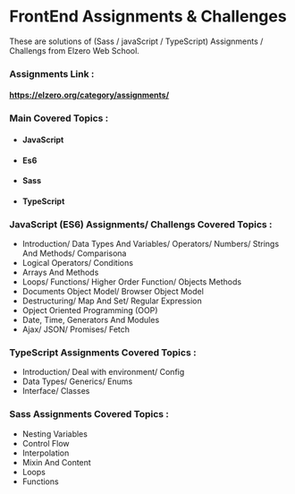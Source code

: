 # FrontEnd Assignments & Challenges
  These are solutions of (Sass / javaScript / TypeScript) Assignments / Challengs from Elzero Web School.

### Assignments Link :
  #### https://elzero.org/category/assignments/

### Main Covered Topics :
  - #### JavaScript
  - #### Es6
  - #### Sass
  - #### TypeScript

### JavaScript (ES6) Assignments/ Challengs Covered Topics :
  - Introduction/ Data Types And Variables/ Operators/ Numbers/ Strings And Methods/ Comparisona
  - Logical Operators/ Conditions
  - Arrays And Methods
  - Loops/ Functions/ Higher Order Function/ Objects Methods
  - Documents Object Model/ Browser Object Model
  - Destructuring/ Map And Set/ Regular Expression
  - Opject Oriented Programming (OOP)
  - Date, Time, Generators And Modules
  - Ajax/ JSON/ Promises/ Fetch

### TypeScript Assignments Covered Topics :
  - Introduction/ Deal with environment/ Config
  -  Data Types/ Generics/ Enums
  -  Interface/ Classes

### Sass Assignments Covered Topics :
  - Nesting Variables
  - Control Flow
  - Interpolation
  - Mixin And Content
  - Loops
  - Functions
